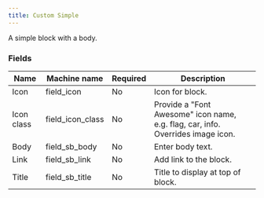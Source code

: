 ```yaml
---
title: Custom Simple
---
```


A simple block with a body.

### Fields
| Name  | Machine name | Required | Description |
| ------------- | ------------- | ------------- | ------------- |
| Icon | field_icon | No | Icon for block. | |
| Icon class | field_icon_class | No | Provide a "Font Awesome" icon name, e.g. flag, car, info. Overrides image icon. | |
| Body | field_sb_body | No | Enter body text. | |
| Link | field_sb_link | No | Add link to the block. | |
| Title | field_sb_title | No | Title to display at top of block. | |
